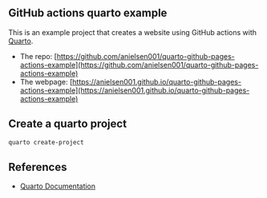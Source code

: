 ## GitHub actions quarto example

This is an example project that creates a website using GitHub actions with [Quarto](https://quarto.org). 

- The repo: [https://github.com/anielsen001/quarto-github-pages-actions-example](https://github.com/anielsen001/quarto-github-pages-actions-example)
- The webpage: [https://anielsen001.github.io/quarto-github-pages-actions-example](https://anielsen001.github.io/quarto-github-pages-actions-example)


## Create a quarto project

```bash
quarto create-project
```

## References

- [Quarto Documentation](https://quarto.org/docs/publishing/github-pages.html)